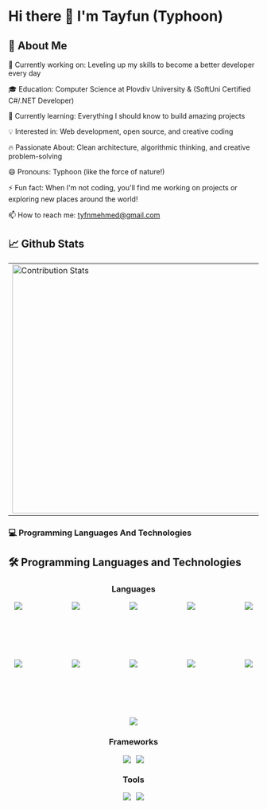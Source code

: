 # Hi there 👋  I'm Tayfun (Typhoon)


## 🚀 About Me

🔭 Currently working on: Leveling up my skills to become a better developer every day

🎓 Education: Computer Science at Plovdiv University & (SoftUni Certified C#/.NET Developer)

🌱 Currently learning: Everything I should know to build amazing projects

💡 Interested in: Web development, open source, and creative coding

🔥 Passionate About: Clean architecture, algorithmic thinking, and creative problem-solving

😄 Pronouns: Typhoon (like the force of nature!)

⚡ Fun fact: When I'm not coding, you'll find me working on projects or exploring new places around the world!

📫 How to reach me: tyfnmehmed@gmail.com


## 📈 Github Stats


<div align="center">
  <table>
    <tr>
      <td>
        <img width="500" src="https://github-readme-stats.vercel.app/api?username=TmcSharp&show_icons=true&theme=radical&hide_border=true&include_all_commits=true" alt="Contribution Stats" />
      </td>
      <td>
        <img width="500" src="https://github-readme-stats.vercel.app/api/top-langs/?username=TmcSharp&layout=compact&theme=radical&hide_border=true&langs_count=6" alt="Language Stats" />
      </td>
    </tr>
  </table>
</div>

### 💻 Programming Languages And Technologies




## 🛠 Programming Languages and Technologies

<div align="center">

### Languages
<div style="display: flex; flex-wrap: wrap; justify-content: center; gap: 100px;">
  
  <img src="https://img.shields.io/badge/C%23-239120?style=flat&logo=c-sharp&logoColor=white" />
  <img src="https://img.shields.io/badge/-C-1572B6?style=flat&logo=C&logoColor=white" />
  <img src="https://img.shields.io/badge/-D-1572B6?style=flat&logo=D&logoColor=white" />
  <img src="https://img.shields.io/badge/-E-1572B6?style=flat&logo=E&logoColor=white" />
  <img src="https://img.shields.io/badge/-F-1572B6?style=flat&logo=F&logoColor=white" />
  <img src="https://img.shields.io/badge/-G-1572B6?style=flat&logo=G&logoColor=white" />
  <img src="https://img.shields.io/badge/-H-1572B6?style=flat&logo=H&logoColor=white" />
  <img src="https://img.shields.io/badge/-I-1572B6?style=flat&logo=I&logoColor=white" />
  <img src="https://img.shields.io/badge/-J-1572B6?style=flat&logo=J&logoColor=white" />
  <img src="https://img.shields.io/badge/-K-1572B6?style=flat&logo=K&logoColor=white" />
  <img src="https://img.shields.io/badge/-M-1572B6?style=flat&logo=M&logoColor=white" />
</div>

### Frameworks
<div style="display: flex; flex-wrap: wrap; justify-content: center; gap: 10px; margin-top: 15px;">
  <img src="https://img.shields.io/badge/.NET-512BD4?style=flat&logo=.net&logoColor=white" />
  <img src="https://img.shields.io/badge/ASP.NET%20Core-512BD4?style=flat&logo=.net&logoColor=white" />
</div>

### Tools
<div style="display: flex; flex-wrap: wrap; justify-content: center; gap: 10px; margin-top: 15px;">
  <img src="https://img.shields.io/badge/Visual_Studio-5C2D91?style=flat&logo=visual-studio&logoColor=white" />
  <img src="https://img.shields.io/badge/Visual_Studio_Code-007ACC?style=flat&logo=visual-studio-code&logoColor=white" />
</div>

</div>

